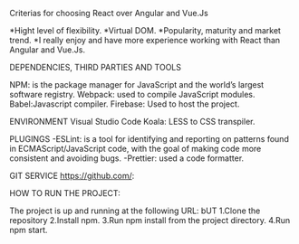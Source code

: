 Criterias for choosing React over Angular and Vue.Js

*Hight level of flexibility.
*Virtual DOM.
*Popularity, maturity and market trend. 
*I really enjoy and have more experience working with React than Angular and Vue.Js.

DEPENDENCIES, THIRD PARTIES AND TOOLS

NPM: is the package manager for JavaScript and the world’s largest software registry.
Webpack: used to compile JavaScript modules.
Babel:Javascript compiler.
Firebase: Used to host the project.

ENVIRONMENT
Visual Studio Code
Koala: LESS to CSS transpiler.

PLUGINGS 
-ESLint: is a tool for identifying and reporting on patterns found in ECMAScript/JavaScript code, with the goal of making code more consistent and avoiding bugs. 
-Prettier: used a code formatter.

GIT SERVICE
https://github.com/: 

HOW TO RUN THE PROJECT:

The project is up and running at the following URL: 
bUT
1.Clone the repository
2.Install npm. 
3.Run npm install from the project directory.
4.Run npm start.  
